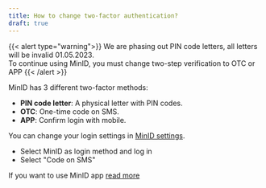 ```yaml
---
title: How to change two-factor authentication?
draft: true
---
```


{{< alert type="warning">}}
We are phasing out PIN code letters, all letters will be invalid 01.05.2023. <br> 
To continue using MinID, you must change two-step verification to OTC or APP
{{< /alert >}}

MinID has 3 different two-factor methods:
- **PIN code letter**: A physical letter with PIN codes.
- **OTC**: One-time code on SMS.
- **APP**: Confirm login with mobile.

You can change your login settings in [MinID settings](https://brukerprofil.difi.no/minprofil/minid/).
- Select MinID as login method and log in
- Select "Code on SMS"

If you want to use MinID app [read more](https://minid.no/en/get-started/minid-app/)